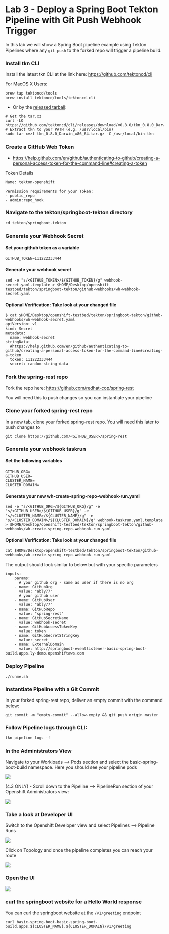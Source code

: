 # Lab 3 - Deploy a Spring Boot Tekton Pipeline with Git Push Webhook Trigger

In this lab we will show a Spring Boot pipeline example using Tekton Pipelines where any `git push` to the forked repo will trigger a pipeline build.

### Install tkn CLI

Install the latest tkn CLI at the link here: https://github.com/tektoncd/cli

For MacOS X Users:
```
brew tap tektoncd/tools
brew install tektoncd/tools/tektoncd-cli
```
- Or by the [released tarball](https://github.com/tektoncd/cli/releases/download/v0.8.0/tkn_0.8.0_Darwin_x86_64.tar.gz):

```
# Get the tar.xz
curl -LO https://github.com/tektoncd/cli/releases/download/v0.8.0/tkn_0.8.0_Darwin_x86_64.tar.gz
# Extract tkn to your PATH (e.g. /usr/local/bin)
sudo tar xvzf tkn_0.8.0_Darwin_x86_64.tar.gz -C /usr/local/bin tkn
```

### Create a GitHub Web Token
- https://help.github.com/en/github/authenticating-to-github/creating-a-personal-access-token-for-the-command-line#creating-a-token

Token Details
```
Name: tekton-openshift

Permission requirements for your Token:
- public_repo
- admin:repo_hook
```

### Navigate to the tekton/springboot-tekton directory
```
cd tekton/springboot-tekton
```

### Generate your Webhook Secret

#### Set your github token as a variable
```
GITHUB_TOKEN=111222333444
```

#### Generate your webhook secret
```
sed -e "s/<GITHUB_TOKEN>/${GITHUB_TOKEN}/g" webhook-secret.yaml.template > $HOME/Desktop/openshift-testbed/tekton/springboot-tekton/github-webhooks/wh-webhook-secret.yaml
```

#### Optional Verification: Take look at your changed file
```
$ cat $HOME/Desktop/openshift-testbed/tekton/springboot-tekton/github-webhooks/wh-webhook-secret.yaml
apiVersion: v1
kind: Secret
metadata:
  name: webhook-secret
stringData:
  #https://help.github.com/en/github/authenticating-to-github/creating-a-personal-access-token-for-the-command-line#creating-a-token
  token: 111222333444
  secret: random-string-data
```

### Fork the spring-rest repo
Fork the repo here: https://github.com/redhat-cop/spring-rest

You will need this to push changes so you can instantiate your pipeline

### Clone your forked spring-rest repo

In a new tab, clone your forked spring-rest repo. You will need this later to push changes to
```
git clone https://github.com/<GITHUB_USER>/spring-rest
```

### Generate your webhook taskrun

#### Set the following variables
```
GITHUB_ORG=
GITHUB_USER=
CLUSTER_NAME=
CLUSTER_DOMAIN=
```

#### Generate your new wh-create-spring-repo-webhook-run.yaml
```
sed -e "s/<GITHUB_ORG>/${GITHUB_ORG}/g" -e "s/<GITHUB_USER>/${GITHUB_USER}/g" -e "s/<CLUSTER_NAME>/${CLUSTER_NAME}/g" -e "s/<CLUSTER_DOMAIN>/${CLUSTER_DOMAIN}/g" webhook-taskrun.yaml.template > $HOME/Desktop/openshift-testbed/tekton/springboot-tekton/github-webhooks/wh-create-spring-repo-webhook-run.yaml
```

#### Optional Verification: Take look at your changed file
```
cat $HOME/Desktop/openshift-testbed/tekton/springboot-tekton/github-webhooks/wh-create-spring-repo-webhook-run.yaml
```

The output should look similar to below but with your specific parameters
```
inputs:
    params:
      # your github org - same as user if there is no org
    - name: GitHubOrg
      value: "ably77"
      # your github user
    - name: GitHubUser
      value: "ably77"
    - name: GitHubRepo
      value: "spring-rest"
    - name: GitHubSecretName
      value: webhook-secret
    - name: GitHubAccessTokenKey
      value: token
    - name: GitHubSecretStringKey
      value: secret
    - name: ExternalDomain
      value: http://springboot-eventlistener-basic-spring-boot-build.apps.ly-demo.openshiftaws.com
```

### Deploy Pipeline
```
./runme.sh
```

### Instantiate Pipeline with a Git Commit
In your forked spring-rest repo, deliver an empty commit with the command below:
```
git commit -m "empty-commit" --allow-empty && git push origin master
```

### Follow Pipeline logs through CLI:
```
tkn pipeline logs -f
```

### In the Administrators View

Navigate to your Workloads --> Pods section and select the basic-spring-boot-build namespace. Here you should see your pipeline pods

![](https://github.com/ably77/Standard-OCP-Workshop/blob/master/resources/pipelinerun7.png)

(4.3 ONLY) - Scroll down to the Pipeline --> PipelineRun section of your Openshift Administrators view:

![](https://github.com/ably77/Standard-OCP-Workshop/blob/master/resources/pipelinerun1.png)

### Take a look at Developer UI

Switch to the Openshift Developer view and select Pipelines --> Pipeline Runs

![](https://github.com/ably77/Standard-OCP-Workshop/blob/master/resources/pipelinerun2.png)

Click on Topology and once the pipeline completes you can reach your route

![](https://github.com/ably77/Standard-OCP-Workshop/blob/master/resources/pipelinerun3.png)

### Open the UI

![](https://github.com/ably77/Standard-OCP-Workshop/blob/master/resources/springboot1.png)


### curl the springboot website for a Hello World response
You can curl the springboot website at the `/v1/greeting` endpoint
```
curl basic-spring-boot-basic-spring-boot-build.apps.${CLUSTER_NAME}.${CLUSTER_DOMAIN}/v1/greeting
```
